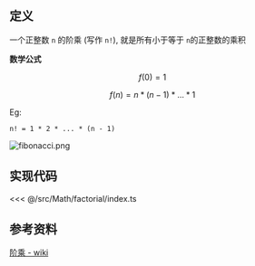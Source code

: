 ## 定义

一个正整数 `n` 的阶乘 (写作 `n!`), 就是所有小于等于 `n`的正整数的乘积

**数学公式**

$$ f(0) = 1 $$

$$ f(n) = n * (n - 1) * ... * 1 $$

Eg:
```text
n! = 1 * 2 * ... * (n - 1)
```

![fibonacci.png](~@images/src/Math/fibonacci/images/fibonacci.png)

## 实现代码

<<< @/src/Math/factorial/index.ts

## 参考资料

[阶乘 - wiki](https://zh.wikipedia.org/zh-cn/%E9%9A%8E%E4%B9%98)
